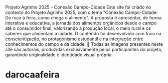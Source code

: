 Projeto Agrinho 2025 – Conexão Campo-Cidade
Este site foi criado no contexto do Projeto Agrinho 2025, com o tema "Conexão Campo-Cidade: Da roça à feira, como chega o alimento". A proposta é apresentar, de forma interativa e educativa, a jornada dos alimentos orgânicos desde o campo até o consumidor final, valorizando a produção local, o meio rural e os saberes que alimentam a cidade.
O conteúdo foi desenvolvido com foco na conscientização, no protagonismo estudantil e na integração entre conhecimentos do campo e da cidade.
🔸 Todas as imagens presentes neste site são autorais, produzidas exclusivamente pelos participantes do projeto, garantindo originalidade e identidade visual própria.
# darocaafeira
